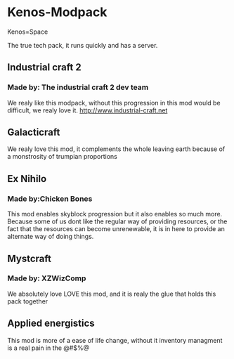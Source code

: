 # Kenos-Modpack
Kenos=Space

The true tech pack, it runs quickly and has a server.
## Industrial craft 2
### Made by: The industrial craft 2 dev team
We realy like this modpack, without this progression in this mod would be difficult, we realy love it.
http://www.industrial-craft.net
## Galacticraft
We realy love this mod, it complements the whole leaving earth because of a monstrosity of trumpian proportions
## Ex Nihilo
### Made by:Chicken Bones
This mod enables skyblock progression but it also enables so much more. Because some of us dont like the regular way of providing resources, or the fact that the resources can become unrenewable, it is in here to provide an alternate way of doing things.
## Mystcraft
### Made by: XZWizComp
We absolutely love LOVE this mod, and it is realy the glue that holds this pack together
## Applied energistics
This mod is more of a ease of life change, without it inventory managment is a real pain in the @#$%@
